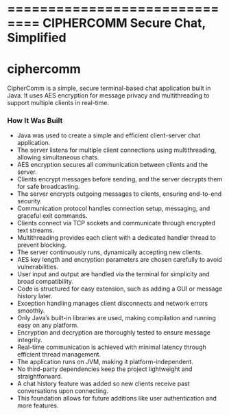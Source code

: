 ==============================
       CIPHERCOMM
  Secure Chat, Simplified
==============================
# ciphercomm
CipherComm is a simple, secure terminal-based chat application built in Java. It uses AES encryption for message privacy and multithreading to support multiple clients in real-time.
### How It Was Built

- Java was used to create a simple and efficient client-server chat application.  
- The server listens for multiple client connections using multithreading, allowing simultaneous chats.  
- AES encryption secures all communication between clients and the server.  
- Clients encrypt messages before sending, and the server decrypts them for safe broadcasting.  
- The server encrypts outgoing messages to clients, ensuring end-to-end security.  
- Communication protocol handles connection setup, messaging, and graceful exit commands.  
- Clients connect via TCP sockets and communicate through encrypted text streams.  
- Multithreading provides each client with a dedicated handler thread to prevent blocking.  
- The server continuously runs, dynamically accepting new clients.  
- AES key length and encryption parameters are chosen carefully to avoid vulnerabilities.  
- User input and output are handled via the terminal for simplicity and broad compatibility.  
- Code is structured for easy extension, such as adding a GUI or message history later.  
- Exception handling manages client disconnects and network errors smoothly.  
- Only Java’s built-in libraries are used, making compilation and running easy on any platform.  
- Encryption and decryption are thoroughly tested to ensure message integrity.  
- Real-time communication is achieved with minimal latency through efficient thread management.  
- The application runs on JVM, making it platform-independent.  
- No third-party dependencies keep the project lightweight and straightforward.  
- A chat history feature was added so new clients receive past conversations upon connecting.  
- This foundation allows for future additions like user authentication and more features.

